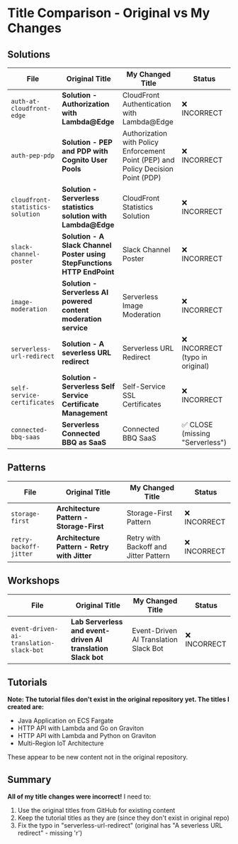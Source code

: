 # Title Comparison - Original vs My Changes

## Solutions

| File | Original Title | My Changed Title | Status |
|------|----------------|------------------|--------|
| `auth-at-cloudfront-edge` | **Solution - Authorization with Lambda@Edge** | CloudFront Authentication with Lambda@Edge | ❌ INCORRECT |
| `auth-pep-pdp` | **Solution - PEP and PDP with Cognito User Pools** | Authorization with Policy Enforcement Point (PEP) and Policy Decision Point (PDP) | ❌ INCORRECT |
| `cloudfront-statistics-solution` | **Solution - Serverless statistics solution with Lambda@Edge** | CloudFront Statistics Solution | ❌ INCORRECT |
| `slack-channel-poster` | **Solution - A Slack Channel Poster using StepFunctions HTTP EndPoint** | Slack Channel Poster | ❌ INCORRECT |
| `image-moderation` | **Solution - Serverless AI powered content moderation service** | Serverless Image Moderation | ❌ INCORRECT |
| `serverless-url-redirect` | **Solution - A severless URL redirect** | Serverless URL Redirect | ❌ INCORRECT (typo in original) |
| `self-service-certificates` | **Solution - Serverless Self Service Certificate Management** | Self-Service SSL Certificates | ❌ INCORRECT |
| `connected-bbq-saas` | **Serverless Connected BBQ as SaaS** | Connected BBQ SaaS | ✅ CLOSE (missing "Serverless") |

## Patterns

| File | Original Title | My Changed Title | Status |
|------|----------------|------------------|--------|
| `storage-first` | **Architecture Pattern - Storage-First** | Storage-First Pattern | ❌ INCORRECT |
| `retry-backoff-jitter` | **Architecture Pattern - Retry with Jitter** | Retry with Backoff and Jitter Pattern | ❌ INCORRECT |

## Workshops

| File | Original Title | My Changed Title | Status |
|------|----------------|------------------|--------|
| `event-driven-ai-translation-slack-bot` | **Lab Serverless and event-driven AI translation Slack bot** | Event-Driven AI Translation Slack Bot | ❌ INCORRECT |

## Tutorials

**Note: The tutorial files don't exist in the original repository yet. The titles I created are:**
- Java Application on ECS Fargate
- HTTP API with Lambda and Go on Graviton  
- HTTP API with Lambda and Python on Graviton
- Multi-Region IoT Architecture

These appear to be new content not in the original repository.

## Summary

**All of my title changes were incorrect!** I need to:

1. Use the original titles from GitHub for existing content
2. Keep the tutorial titles as they are (since they don't exist in original repo)
3. Fix the typo in "serverless-url-redirect" (original has "A severless URL redirect" - missing 'r')